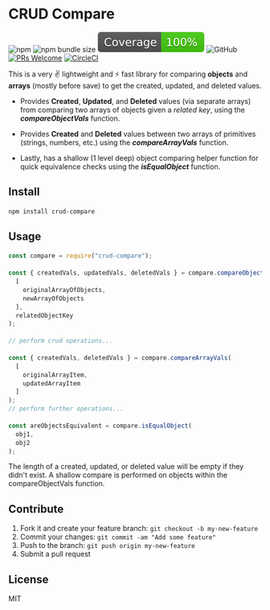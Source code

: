 # CRUD Compare

![npm](https://img.shields.io/npm/v/crud-compare)
![npm bundle size](https://img.shields.io/bundlephobia/min/crud-compare)
![Coverage](coverage/badge.svg)
![GitHub](https://img.shields.io/github/license/tjmoses/crud-compare)
[![PRs Welcome](https://img.shields.io/badge/PRs-welcome-brightgreen.svg?style=flat-square)](http://makeapullrequest.com)
[![CircleCI](https://circleci.com/gh/tjmoses/crud-compare/tree/master.svg?style=svg)](https://circleci.com/gh/circleci/circleci-docs)

This is a very ✌ lightweight and ⚡️ fast library for comparing **objects** and **arrays** (mostly before save) to get the created, updated, and deleted values.

- Provides **Created**, **Updated**, and **Deleted** values (via separate arrays) from comparing two arrays of objects given a *related key*, using the ***compareObjectVals*** function.
  
- Provides **Created** and **Deleted** values between two arrays of primitives (strings, numbers, etc.) using the ***compareArrayVals*** function.

- Lastly, has a shallow (1 level deep) object comparing helper function for quick equivalence checks using the ***isEqualObject*** function.

## Install

```bash
npm install crud-compare
```

## Usage

```js
const compare = require("crud-compare");

const { createdVals, updatedVals, deletedVals } = compare.compareObjectVals(
  [
    originalArrayOfObjects,
    newArrayOfObjects
  ],
  relatedObjectKey
);

// perform crud operations...

const { createdVals, deletedVals } = compare.compareArrayVals(
  [
    originalArrayItem,
    updatedArrayItem
  ]
);
// perform further operations...

const areObjectsEquivalent = compare.isEqualObject(
  obj1,
  obj2
);

```

The length of a created, updated, or deleted value will be empty if they didn't exist. A shallow compare is performed on objects within the compareObjectVals function.

## Contribute

1. Fork it and create your feature branch: `git checkout -b my-new-feature`
2. Commit your changes: `git commit -am "Add some feature"`
3. Push to the branch: `git push origin my-new-feature`
4. Submit a pull request

## License

MIT